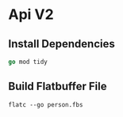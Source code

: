 # Api V2
## Install Dependencies
```go
go mod tidy
```
## Build Flatbuffer File

```flatc
flatc --go person.fbs
```